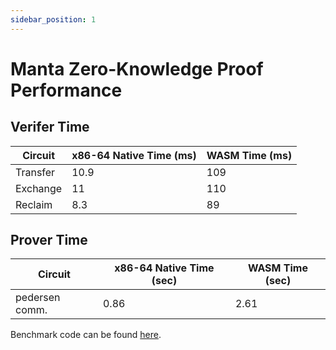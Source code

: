 ```yaml
---
sidebar_position: 1
---
```


# Manta Zero-Knowledge Proof Performance

## Verifer Time 
| Circuit | x86-64 Native Time (ms) | WASM Time (ms)|
--- | --- | ---
| Transfer | 10.9 | 109 |
| Exchange | 11   | 110 |
| Reclaim  | 8.3  | 89  | 

## Prover Time

| Circuit | x86-64 Native Time (sec) | WASM Time (sec)|
--- | --- | ---
|pedersen comm.| 0.86 | 2.61 |

Benchmark code can be found [here](https://github.com/stechu/wasm-prover). 